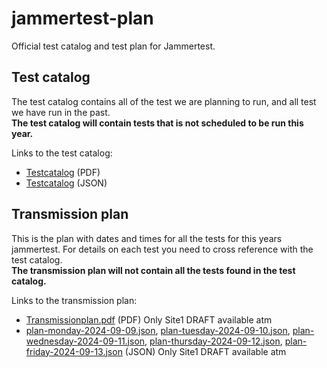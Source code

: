 # jammertest-plan
Official test catalog and test plan for Jammertest.


## Test catalog
The test catalog contains all of the test we are planning to run, and all test we have run in the past.  
**The test catalog will contain tests that is not scheduled to be run this year.**

Links to the test catalog:
- [Testcatalog](Testcatalog.pdf) (PDF)
- [Testcatalog](testcatalog.json) (JSON) 

## Transmission plan
This is the plan with dates and times for all the tests for this years jammertest. For details on each test you need to cross reference with the test catalog.  
**The transmission plan will not contain all the tests found in the test catalog.**

Links to the transmission plan:
- [Transmissionplan.pdf](https://github.com/NPRA/jammertest-plan/blob/main/Transmissionplan.pdf) (PDF) Only Site1 DRAFT available atm
- [plan-monday-2024-09-09.json](https://github.com/NPRA/jammertest-plan/blob/main/plan-monday-2024-09-09.json), [plan-tuesday-2024-09-10.json](https://github.com/NPRA/jammertest-plan/blob/main/plan-tuesday-2024-09-10.json), [plan-wednesday-2024-09-11.json](https://github.com/NPRA/jammertest-plan/blob/main/plan-wednesday-2024-09-11.json), [plan-thursday-2024-09-12.json](https://github.com/NPRA/jammertest-plan/blob/main/plan-thursday-2024-09-12.json), [plan-friday-2024-09-13.json](https://github.com/NPRA/jammertest-plan/blob/main/plan-friday-2024-09-13.json) (JSON) Only Site1 DRAFT available atm

